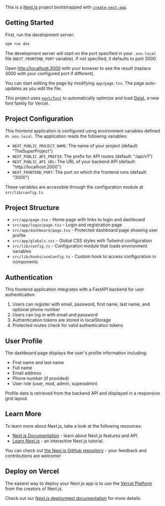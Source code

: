 This is a [Next.js](https://nextjs.org) project bootstrapped with [`create-next-app`](https://nextjs.org/docs/app/api-reference/cli/create-next-app).

## Getting Started

First, run the development server:

```bash
npm run dev
```

The development server will start on the port specified in your `.env.local` file (`NEXT_FRONTEND_PORT` variable). If not specified, it defaults to port 3000.

Open [http://localhost:3000](http://localhost:3000) with your browser to see the result (replace 3000 with your configured port if different).

You can start editing the page by modifying `app/page.tsx`. The page auto-updates as you edit the file.

This project uses [`next/font`](https://nextjs.org/docs/app/building-your-application/optimizing/fonts) to automatically optimize and load [Geist](https://vercel.com/font), a new font family for Vercel.

## Project Configuration

This frontend application is configured using environment variables defined in `.env.local`. The application reads the following variables:

- `NEXT_PUBLIC_PROJECT_NAME`: The name of your project (default: "TheSuperProject")
- `NEXT_PUBLIC_API_PREFIX`: The prefix for API routes (default: "/api/v1")
- `NEXT_PUBLIC_API_URL`: The URL of your backend API (default: "http://localhost:2000")
- `NEXT_FRONTEND_PORT`: The port on which the frontend runs (default: "3000")

These variables are accessible through the configuration module at `src/lib/config.ts`.

## Project Structure

- `src/app/page.tsx` - Home page with links to login and dashboard
- `src/app/login/page.tsx` - Login and registration page
- `src/app/dashboard/page.tsx` - Protected dashboard page showing user profile
- `src/app/globals.css` - Global CSS styles with Tailwind configuration
- `src/lib/config.ts` - Configuration module that loads environment variables
- `src/lib/hooks/useConfig.ts` - Custom hook to access configuration in components

## Authentication

This frontend application integrates with a FastAPI backend for user authentication:

1. Users can register with email, password, first name, last name, and optional phone number
2. Users can log in with email and password
3. Authentication tokens are stored in localStorage
4. Protected routes check for valid authentication tokens

## User Profile

The dashboard page displays the user's profile information including:
- First name and last name
- Full name
- Email address
- Phone number (if provided)
- User role (user, mod, admin, superadmin)

Profile data is retrieved from the backend API and displayed in a responsive grid layout.

## Learn More

To learn more about Next.js, take a look at the following resources:

- [Next.js Documentation](https://nextjs.org/docs) - learn about Next.js features and API.
- [Learn Next.js](https://nextjs.org/learn) - an interactive Next.js tutorial.

You can check out [the Next.js GitHub repository](https://github.com/vercel/next.js) - your feedback and contributions are welcome!

## Deploy on Vercel

The easiest way to deploy your Next.js app is to use the [Vercel Platform](https://vercel.com/new?utm_medium=default-template&filter=next.js&utm_source=create-next-app&utm_campaign=create-next-app-readme) from the creators of Next.js.

Check out our [Next.js deployment documentation](https://nextjs.org/docs/app/building-your-application/deploying) for more details.
